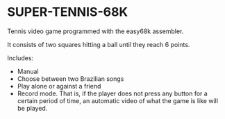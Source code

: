 # SUPER-TENNIS-68K
Tennis video game programmed with the easy68k assembler.

It consists of two squares hitting a ball until they reach 6 points.

Includes:
  - Manual
  - Choose between two Brazilian songs
  - Play alone or against a friend
  - Record mode. That is, if the player does not press any button for a certain period of time, an automatic video of what the game is like will be played.


